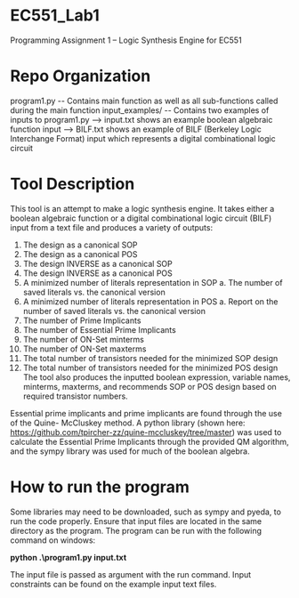 # EC551_Lab1
Programming Assignment 1 – Logic Synthesis Engine for EC551

# Repo Organization
program1.py -- Contains main function as well as all sub-functions called during the main function
input_examples/ -- Contains two examples of inputs to program1.py
      --> input.txt shows an example boolean algebraic function input 
      --> BILF.txt shows an example of BILF (Berkeley Logic Interchange Format) input which 
          represents a digital combinational logic circuit

# Tool Description
This tool is an attempt to make a logic synthesis engine. It takes either a boolean algebraic
function or a digital combinational logic circuit (BILF) input from a text file and produces a 
variety of outputs:
1. The design as a canonical SOP
2. The design as a canonical POS
3. The design INVERSE as a canonical SOP
4. The design INVERSE as a canonical POS
5. A minimized number of literals representation in SOP
  a. The number of saved literals vs. the canonical version
6. A minimized number of literals representation in POS
  a. Report on the number of saved literals vs. the canonical version
7. The number of Prime Implicants
8. The number of Essential Prime Implicants
9. The number of ON-Set minterms
10. The number of ON-Set maxterms
11. The total number of transistors needed for the minimized SOP design
12. The total number of transistors needed for the minimized POS design
The tool also produces the inputted boolean expression, variable names, minterms, maxterms, and
recommends SOP or POS design based on required transistor numbers.

Essential prime implicants and prime implicants are found through the use of the Quine-
McCluskey method. A python library (shown here: https://github.com/tpircher-zz/quine-mccluskey/tree/master) 
was used to calculate the Essential Prime Implicants through the provided QM algorithm, and the 
sympy library was used for much of the boolean algebra.

# How to run the program
Some libraries may need to be downloaded, such as sympy and pyeda, to run the code properly.
Ensure that input files are located in the same directory as the program.
The program can be run with the following command on windows:

**python .\program1.py input.txt**

The input file is passed as argument with the run command.
Input constraints can be found on the example input text files.

  
